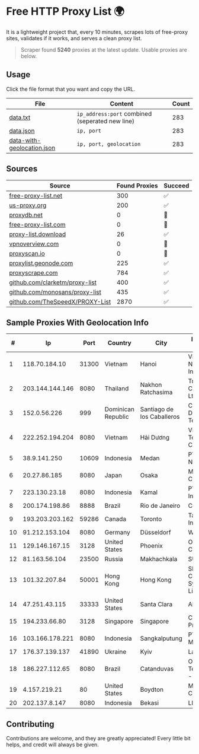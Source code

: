 
# Free HTTP Proxy List 🌍

It is a lightweight project that, every 10 minutes, scrapes lots of free-proxy sites, validates if it works, and serves a clean proxy list.


> Scraper found **5240** proxies at the latest update. Usable proxies are below.

## Usage

Click the file format that you want and copy the URL.


|File|Content|Count|
|----|-------|-----|
|[data.txt](https://raw.githubusercontent.com/themiralay/Proxy-List-World/master/data.txt)|`ip_address:port` combined (seperated new line)|283|
|[data.json](https://raw.githubusercontent.com/themiralay/Proxy-List-World/master/data.json)|`ip, port`|283|
|[data-with-geolocation.json](https://raw.githubusercontent.com/themiralay/Proxy-List-World/master/data-with-geolocation.json)|`ip, port, geolocation`|283|

## Sources

|Source|Found Proxies|Succeed|
|------|-------------|-------|
|[free-proxy-list.net](https://free-proxy-list.net)|300|✅|
|[us-proxy.org](https://www.us-proxy.org)|200|✅|
|[proxydb.net](http://proxydb.net)|0|🚫|
|[free-proxy-list.com](https://free-proxy-list.com/?page=&port=&type%5B%5D=http&type%5B%5D=https&up_time=0&search=Search)|0|🚫|
|[proxy-list.download](https://www.proxy-list.download/HTTP)|26|✅|
|[vpnoverview.com](https://vpnoverview.com/privacy/anonymous-browsing/free-proxy-servers)|0|🚫|
|[proxyscan.io](https://www.proxyscan.io)|0|🚫|
|[proxylist.geonode.com](https://proxylist.geonode.com/api/proxy-list?limit=300&page=1&sort_by=lastChecked&sort_type=desc&protocols=http,https)|225|✅|
|[proxyscrape.com](https://api.proxyscrape.com/v2/?request=displayproxies&protocol=http&timeout=10000&country=all&ssl=all&anonymity=all)|784|✅|
|[github.com/clarketm/proxy-list](https://raw.githubusercontent.com/clarketm/proxy-list/master/proxy-list-raw.txt)|400|✅|
|[github.com/monosans/proxy-list](https://raw.githubusercontent.com/monosans/proxy-list/main/proxies/http.txt)|435|✅|
|[github.com/TheSpeedX/PROXY-List](https://raw.githubusercontent.com/TheSpeedX/PROXY-List/master/http.txt)|2870|✅|


## Sample Proxies With Geolocation Info

|#|Ip|Port|Country|City|Internet Service Provider|
|-|--|----|-------|----|-------------------------|
|1|118.70.184.10|31300|Vietnam|Hanoi|Vietnam Internet Network Information Center|
|2|203.144.144.146|8080|Thailand|Nakhon Ratchasima|True Internet Corporation CO. Ltd.|
|3|152.0.56.226|999|Dominican Republic|Santiago de los Caballeros|Compañía Dominicana de Teléfonos S. A.|
|4|222.252.194.204|8080|Vietnam|Hải Dương|VietNam Post and Telecom Corporation|
|5|38.9.141.250|10609|Indonesia|Medan|PT. Media Antar Nusa|
|6|20.27.86.185|8080|Japan|Osaka|Microsoft Corporation|
|7|223.130.23.18|8080|Indonesia|Kamal|PT Solnet Indonesia|
|8|200.174.198.86|8888|Brazil|Rio de Janeiro|Claro S.A|
|9|193.203.203.162|59286|Canada|Toronto|Tangram Canada Inc.|
|10|91.212.153.104|8080|Germany|Düsseldorf|WIIT AG|
|11|129.146.167.15|3128|United States|Phoenix|Oracle Corporation|
|12|81.163.56.104|23500|Russia|Makhachkala|SUBNET05|
|13|101.32.207.84|50001|Hong Kong|Hong Kong|Shenzhen Tencent Computer Systems Company Limited|
|14|47.251.43.115|33333|United States|Santa Clara|Alibaba Cloud LLC|
|15|194.233.66.80|3128|Singapore|Singapore|Contabo Asia Private Limited|
|16|103.166.178.221|8080|Indonesia|Sangkalputung|PT Gaf Solusindo Media|
|17|176.37.139.137|41890|Ukraine|Kyiv|Lanet Network|
|18|186.227.112.65|8080|Brazil|Catanduvas|Orssatto Telecom Telecomunicacoes - Eireli|
|19|4.157.219.21|80|United States|Boydton|Microsoft Corporation|
|20|202.137.8.147|8080|Indonesia|Bekasi|LINKNET|



## Contributing

Contributions are welcome, and they are greatly appreciated! Every
little bit helps, and credit will always be given.

